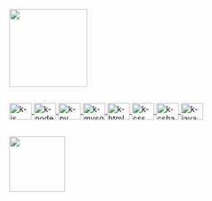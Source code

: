  <div>
   <a href="https://github.com/kyzzk">
   <img height="140em" src="https://github-readme-stats.vercel.app/api?username=kyzzk&show_icons=true&theme=dark&include_all_commits=true&count_private=true"/>
</div>
 
 ##
 
   <img align="center" alt="k-js" height="30" width="40" src="https://icongr.am/devicon/javascript-original.svg?size=120">
   <img align="center" alt="k-node" height="30" width="40" src="https://icongr.am/devicon/nodejs-original.svg?size=120">
   <img align="center" alt="k-py" height="30" width="40" src="https://icongr.am/devicon/python-original.svg?size=120">
   <img align="center" alt="k-mysql" height="30" width="40" src="https://icongr.am/devicon/mysql-original.svg?size=120">
   <img align="center" alt="k-html" height="30" width="40" src="https://icongr.am/devicon/html5-original.svg?size=128">
   <img align="center" alt="k-css" height="30" width="40" src="https://icongr.am/devicon/css3-original.svg?size=128">
   <img align="center" alt="k-csharp" height="30" width="40" src="https://icongr.am/devicon/csharp-original.svg?size=120">
   <img align="center" alt="k-java" height="30" width="40" src="https://icongr.am/devicon/java-original.svg?size=120">
 
 ##

 <div>
     <img height="100em" src="https://github-readme-stats.vercel.app/api/top-langs/?username=kyzzk&layout=compact&langs_count=7&theme=dark"/>
 </div>
